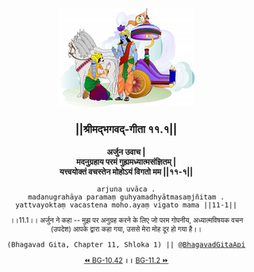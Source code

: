<center><img src="../../asset/BG.png" alt="#API #bhagavadgitaapi #slok #nodejs #js #api #gitaapi #krishna #hinduism #vedic #ISKCON #shreemadbhagavadgita #technology"/>
<h2>||श्रीमद्‍भगवद्‍-गीता ११.१||</h2>
<h3>अर्जुन उवाच |<br/>मदनुग्रहाय परमं गुह्यमध्यात्मसंज्ञितम् |<br/>यत्त्वयोक्तं वचस्तेन मोहोऽयं विगतो मम ||११-१||</h3>
<pre>arjuna uvāca .<br/>madanugrahāya paramaṃ guhyamadhyātmasaṃjñitam .<br/>yattvayoktaṃ vacastena moho.ayaṃ vigato mama ||11-1||</pre>
<p>।।11.1।। अर्जुन ने कहा -- मुझ पर अनुग्रह करने के लिए जो परम गोपनीय, अध्यात्मविषयक वचन (उपदेश) आपके द्वारा कहा गया, उससे मेरा मोह दूर हो गया है।।</p>
<pre>(Bhagavad Gita, Chapter 11, Shloka 1) || <a href="https://twitter.com/bhagavadgitaapi">@BhagavadGitaApi</a></pre><a href="../../10/42">⏪  BG-10.42</a><b>        ।।        </b><a href="../../11/2">BG-11.2  ⏩</a></center>
